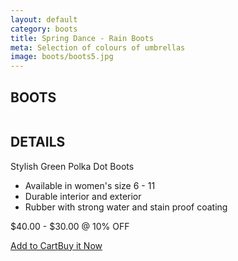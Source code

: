 ```yaml
---
layout: default
category: boots
title: Spring Dance - Rain Boots
meta: Selection of colours of umbrellas
image: boots/boots5.jpg
---
```


<div class="main-grid">
	<div class="unit unit-s-1 unit-m-1-2 unit-l-1-3">
		<div class="product sides bottom"> 
			<h2>BOOTS</h2>
			<img src="{{site.baseurl}}/images/boots/boots5.jpg" alt=""></a>	
		</div>
	</div>
	<div class="unit unit-s-1 unit-m-1-2 unit-l-1-3">
		<div class="product sides bottom"> 
			<h2>DETAILS</h2>
			<p>Stylish Green Polka Dot Boots</p>
			<ul>
				<li> Available in women's size 6 - 11 </li>
				<li> Durable interior and exterior </li>
				<li> Rubber with strong water and stain proof coating </li>
			</ul>
			<p>$40.00 - $30.00 @ 10% OFF </p>
			<a class="btn" href="{{site.baseurl}}/cart/"> Add to Cart</a><a class="btn btn-alt" href="{{site.baseurl}}/cart/">Buy it Now</a>
		</div>
	</div>
	<div class="unit unit-s-1 unit-m-1-2 unit-l-1-3">
		<div class="product sides bottom"> 
		</div>
	</div>
</div>

<!--GREEN POLKDA DOT BOOTS

$40.00 - $30.00 @ 10% OFF 

COLOUR: GREEN

## DETAILS 

- AVAILABLE IN SIZE 6-11
- STAIN PROOF FINISH
- RUBBER WITH WATER PROOF COATING-->
